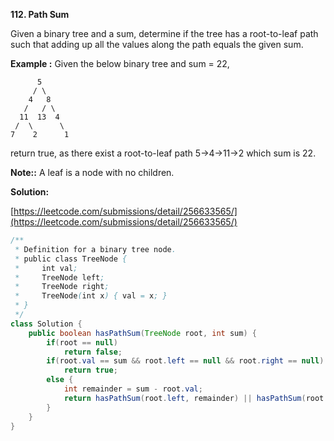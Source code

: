 **112. Path Sum**

Given a binary tree and a sum, determine if the tree has a root-to-leaf path such that adding up all the values along the path equals the given sum.


**Example :**
Given the below binary tree and sum = 22,
```
      5
     / \
    4   8
   /   / \
  11  13  4
 /  \      \
7    2      1
```
return true, as there exist a root-to-leaf path 5->4->11->2 which sum is 22.

**Note::**
A leaf is a node with no children.

**Solution:**

[https://leetcode.com/submissions/detail/256633565/](https://leetcode.com/submissions/detail/256633565/)
```java
/**
 * Definition for a binary tree node.
 * public class TreeNode {
 *     int val;
 *     TreeNode left;
 *     TreeNode right;
 *     TreeNode(int x) { val = x; }
 * }
 */
class Solution {
    public boolean hasPathSum(TreeNode root, int sum) {
        if(root == null)
            return false;
        if(root.val == sum && root.left == null && root.right == null)
            return true;
        else {
            int remainder = sum - root.val;
            return hasPathSum(root.left, remainder) || hasPathSum(root.right, remainder);
        }            
    }
}
```